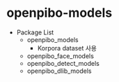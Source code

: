 openpibo-models
===============
+ Package List
  - openpibo_models
    + Korpora dataset 사용
  - openpibo_face_models
  - openpibo_detect_models
  - openpibo_dlib_models
